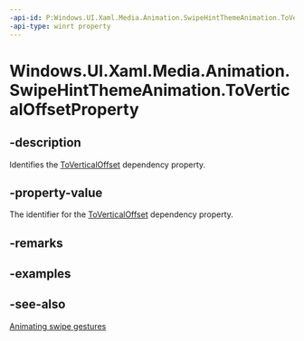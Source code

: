```yaml
---
-api-id: P:Windows.UI.Xaml.Media.Animation.SwipeHintThemeAnimation.ToVerticalOffsetProperty
-api-type: winrt property
---
```


<!-- Property syntax
public Windows.UI.Xaml.DependencyProperty ToVerticalOffsetProperty { get; }
-->

# Windows.UI.Xaml.Media.Animation.SwipeHintThemeAnimation.ToVerticalOffsetProperty

## -description
Identifies the [ToVerticalOffset](swipehintthemeanimation_toverticaloffset.md) dependency property.



## -property-value
The identifier for the [ToVerticalOffset](swipehintthemeanimation_toverticaloffset.md) dependency property.

## -remarks

## -examples

## -see-also
[Animating swipe gestures](/previous-versions/windows/apps/jj649435(v=win.10))
